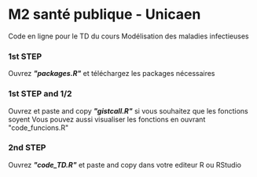 # M2 santé publique - Unicaen
Code en ligne pour le TD du cours Modélisation des maladies infectieuses 

### 1st STEP
Ouvrez __*"packages.R"*__ et téléchargez les packages nécessaires

### 1st STEP and 1/2
Ouvrez et paste and copy __*"gistcall.R"*__ si vous souhaitez que les fonctions soyent
Vous pouvez aussi visualiser les fonctions en ouvrant "code_funcions.R"

### 2nd STEP
Ouvrez __*"code_TD.R"*__ et paste and copy dans votre editeur R ou RStudio

